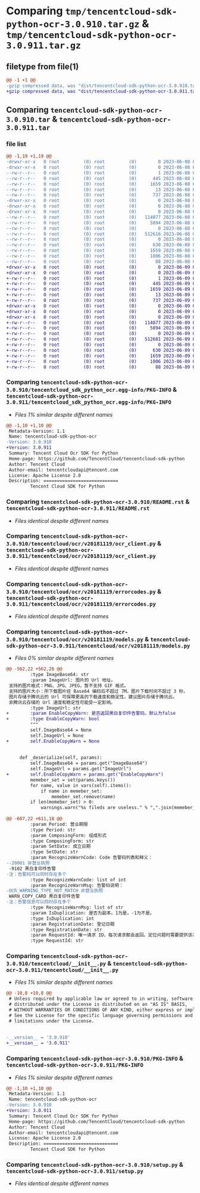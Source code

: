 # Comparing `tmp/tencentcloud-sdk-python-ocr-3.0.910.tar.gz` & `tmp/tencentcloud-sdk-python-ocr-3.0.911.tar.gz`

## filetype from file(1)

```diff
@@ -1 +1 @@
-gzip compressed data, was "dist/tencentcloud-sdk-python-ocr-3.0.910.tar", last modified: Thu Jun  8 09:16:32 2023, max compression
+gzip compressed data, was "dist/tencentcloud-sdk-python-ocr-3.0.911.tar", last modified: Fri Jun  9 02:24:12 2023, max compression
```

## Comparing `tencentcloud-sdk-python-ocr-3.0.910.tar` & `tencentcloud-sdk-python-ocr-3.0.911.tar`

### file list

```diff
@@ -1,19 +1,19 @@
-drwxr-xr-x   0 root         (0) root         (0)        0 2023-06-08 09:16:32.000000 tencentcloud-sdk-python-ocr-3.0.910/
-drwxr-xr-x   0 root         (0) root         (0)        0 2023-06-08 09:16:32.000000 tencentcloud-sdk-python-ocr-3.0.910/tencentcloud_sdk_python_ocr.egg-info/
--rw-r--r--   0 root         (0) root         (0)        1 2023-06-08 09:16:32.000000 tencentcloud-sdk-python-ocr-3.0.910/tencentcloud_sdk_python_ocr.egg-info/dependency_links.txt
--rw-r--r--   0 root         (0) root         (0)      445 2023-06-08 09:16:32.000000 tencentcloud-sdk-python-ocr-3.0.910/tencentcloud_sdk_python_ocr.egg-info/SOURCES.txt
--rw-r--r--   0 root         (0) root         (0)     1659 2023-06-08 09:16:32.000000 tencentcloud-sdk-python-ocr-3.0.910/tencentcloud_sdk_python_ocr.egg-info/PKG-INFO
--rw-r--r--   0 root         (0) root         (0)       13 2023-06-08 09:16:32.000000 tencentcloud-sdk-python-ocr-3.0.910/tencentcloud_sdk_python_ocr.egg-info/top_level.txt
--rw-r--r--   0 root         (0) root         (0)      737 2023-06-08 09:16:32.000000 tencentcloud-sdk-python-ocr-3.0.910/README.rst
-drwxr-xr-x   0 root         (0) root         (0)        0 2023-06-08 09:16:32.000000 tencentcloud-sdk-python-ocr-3.0.910/tencentcloud/
-drwxr-xr-x   0 root         (0) root         (0)        0 2023-06-08 09:16:32.000000 tencentcloud-sdk-python-ocr-3.0.910/tencentcloud/ocr/
-drwxr-xr-x   0 root         (0) root         (0)        0 2023-06-08 09:16:32.000000 tencentcloud-sdk-python-ocr-3.0.910/tencentcloud/ocr/v20181119/
--rw-r--r--   0 root         (0) root         (0)   114877 2023-06-08 09:16:32.000000 tencentcloud-sdk-python-ocr-3.0.910/tencentcloud/ocr/v20181119/ocr_client.py
--rw-r--r--   0 root         (0) root         (0)     5894 2023-06-08 09:16:32.000000 tencentcloud-sdk-python-ocr-3.0.910/tencentcloud/ocr/v20181119/errorcodes.py
--rw-r--r--   0 root         (0) root         (0)        0 2023-06-08 09:16:32.000000 tencentcloud-sdk-python-ocr-3.0.910/tencentcloud/ocr/v20181119/__init__.py
--rw-r--r--   0 root         (0) root         (0)   512616 2023-06-08 09:16:32.000000 tencentcloud-sdk-python-ocr-3.0.910/tencentcloud/ocr/v20181119/models.py
--rw-r--r--   0 root         (0) root         (0)        0 2023-06-08 09:16:32.000000 tencentcloud-sdk-python-ocr-3.0.910/tencentcloud/ocr/__init__.py
--rw-r--r--   0 root         (0) root         (0)      630 2023-06-08 09:16:32.000000 tencentcloud-sdk-python-ocr-3.0.910/tencentcloud/__init__.py
--rw-r--r--   0 root         (0) root         (0)     1659 2023-06-08 09:16:32.000000 tencentcloud-sdk-python-ocr-3.0.910/PKG-INFO
--rw-r--r--   0 root         (0) root         (0)     1006 2023-06-08 09:16:32.000000 tencentcloud-sdk-python-ocr-3.0.910/setup.py
--rw-r--r--   0 root         (0) root         (0)       88 2023-06-08 09:16:32.000000 tencentcloud-sdk-python-ocr-3.0.910/setup.cfg
+drwxr-xr-x   0 root         (0) root         (0)        0 2023-06-09 02:24:12.000000 tencentcloud-sdk-python-ocr-3.0.911/
+drwxr-xr-x   0 root         (0) root         (0)        0 2023-06-09 02:24:12.000000 tencentcloud-sdk-python-ocr-3.0.911/tencentcloud_sdk_python_ocr.egg-info/
+-rw-r--r--   0 root         (0) root         (0)        1 2023-06-09 02:24:12.000000 tencentcloud-sdk-python-ocr-3.0.911/tencentcloud_sdk_python_ocr.egg-info/dependency_links.txt
+-rw-r--r--   0 root         (0) root         (0)      445 2023-06-09 02:24:12.000000 tencentcloud-sdk-python-ocr-3.0.911/tencentcloud_sdk_python_ocr.egg-info/SOURCES.txt
+-rw-r--r--   0 root         (0) root         (0)     1659 2023-06-09 02:24:12.000000 tencentcloud-sdk-python-ocr-3.0.911/tencentcloud_sdk_python_ocr.egg-info/PKG-INFO
+-rw-r--r--   0 root         (0) root         (0)       13 2023-06-09 02:24:12.000000 tencentcloud-sdk-python-ocr-3.0.911/tencentcloud_sdk_python_ocr.egg-info/top_level.txt
+-rw-r--r--   0 root         (0) root         (0)      737 2023-06-09 02:24:12.000000 tencentcloud-sdk-python-ocr-3.0.911/README.rst
+drwxr-xr-x   0 root         (0) root         (0)        0 2023-06-09 02:24:12.000000 tencentcloud-sdk-python-ocr-3.0.911/tencentcloud/
+drwxr-xr-x   0 root         (0) root         (0)        0 2023-06-09 02:24:12.000000 tencentcloud-sdk-python-ocr-3.0.911/tencentcloud/ocr/
+drwxr-xr-x   0 root         (0) root         (0)        0 2023-06-09 02:24:12.000000 tencentcloud-sdk-python-ocr-3.0.911/tencentcloud/ocr/v20181119/
+-rw-r--r--   0 root         (0) root         (0)   114877 2023-06-09 02:24:12.000000 tencentcloud-sdk-python-ocr-3.0.911/tencentcloud/ocr/v20181119/ocr_client.py
+-rw-r--r--   0 root         (0) root         (0)     5894 2023-06-09 02:24:12.000000 tencentcloud-sdk-python-ocr-3.0.911/tencentcloud/ocr/v20181119/errorcodes.py
+-rw-r--r--   0 root         (0) root         (0)        0 2023-06-09 02:24:12.000000 tencentcloud-sdk-python-ocr-3.0.911/tencentcloud/ocr/v20181119/__init__.py
+-rw-r--r--   0 root         (0) root         (0)   512681 2023-06-09 02:24:12.000000 tencentcloud-sdk-python-ocr-3.0.911/tencentcloud/ocr/v20181119/models.py
+-rw-r--r--   0 root         (0) root         (0)        0 2023-06-09 02:24:12.000000 tencentcloud-sdk-python-ocr-3.0.911/tencentcloud/ocr/__init__.py
+-rw-r--r--   0 root         (0) root         (0)      630 2023-06-09 02:24:12.000000 tencentcloud-sdk-python-ocr-3.0.911/tencentcloud/__init__.py
+-rw-r--r--   0 root         (0) root         (0)     1659 2023-06-09 02:24:12.000000 tencentcloud-sdk-python-ocr-3.0.911/PKG-INFO
+-rw-r--r--   0 root         (0) root         (0)     1006 2023-06-09 02:24:12.000000 tencentcloud-sdk-python-ocr-3.0.911/setup.py
+-rw-r--r--   0 root         (0) root         (0)       88 2023-06-09 02:24:12.000000 tencentcloud-sdk-python-ocr-3.0.911/setup.cfg
```

### Comparing `tencentcloud-sdk-python-ocr-3.0.910/tencentcloud_sdk_python_ocr.egg-info/PKG-INFO` & `tencentcloud-sdk-python-ocr-3.0.911/tencentcloud_sdk_python_ocr.egg-info/PKG-INFO`

 * *Files 1% similar despite different names*

```diff
@@ -1,10 +1,10 @@
 Metadata-Version: 1.1
 Name: tencentcloud-sdk-python-ocr
-Version: 3.0.910
+Version: 3.0.911
 Summary: Tencent Cloud Ocr SDK for Python
 Home-page: https://github.com/TencentCloud/tencentcloud-sdk-python
 Author: Tencent Cloud
 Author-email: tencentcloudapi@tencent.com
 License: Apache License 2.0
 Description: ============================
         Tencent Cloud SDK for Python
```

### Comparing `tencentcloud-sdk-python-ocr-3.0.910/README.rst` & `tencentcloud-sdk-python-ocr-3.0.911/README.rst`

 * *Files identical despite different names*

### Comparing `tencentcloud-sdk-python-ocr-3.0.910/tencentcloud/ocr/v20181119/ocr_client.py` & `tencentcloud-sdk-python-ocr-3.0.911/tencentcloud/ocr/v20181119/ocr_client.py`

 * *Files identical despite different names*

### Comparing `tencentcloud-sdk-python-ocr-3.0.910/tencentcloud/ocr/v20181119/errorcodes.py` & `tencentcloud-sdk-python-ocr-3.0.911/tencentcloud/ocr/v20181119/errorcodes.py`

 * *Files identical despite different names*

### Comparing `tencentcloud-sdk-python-ocr-3.0.910/tencentcloud/ocr/v20181119/models.py` & `tencentcloud-sdk-python-ocr-3.0.911/tencentcloud/ocr/v20181119/models.py`

 * *Files 0% similar despite different names*

```diff
@@ -562,22 +562,26 @@
         :type ImageBase64: str
         :param ImageUrl: 图片的 Url 地址。
 支持的图片格式：PNG、JPG、JPEG，暂不支持 GIF 格式。
 支持的图片大小：所下载图片经 Base64 编码后不超过 7M。图片下载时间不超过 3 秒。
 图片存储于腾讯云的 Url 可保障更高的下载速度和稳定性，建议图片存储于腾讯云。
 非腾讯云存储的 Url 速度和稳定性可能受一定影响。
         :type ImageUrl: str
+        :param EnableCopyWarn: 是否返回黑白复印件告警码，默认为false
+        :type EnableCopyWarn: bool
         """
         self.ImageBase64 = None
         self.ImageUrl = None
+        self.EnableCopyWarn = None
 
 
     def _deserialize(self, params):
         self.ImageBase64 = params.get("ImageBase64")
         self.ImageUrl = params.get("ImageUrl")
+        self.EnableCopyWarn = params.get("EnableCopyWarn")
         memeber_set = set(params.keys())
         for name, value in vars(self).items():
             if name in memeber_set:
                 memeber_set.remove(name)
         if len(memeber_set) > 0:
             warnings.warn("%s fileds are useless." % ",".join(memeber_set))
         
@@ -607,22 +611,18 @@
         :param Period: 营业期限
         :type Period: str
         :param ComposingForm: 组成形式
         :type ComposingForm: str
         :param SetDate: 成立日期
         :type SetDate: str
         :param RecognizeWarnCode: Code 告警码列表和释义：
--20001 非营业执照
 -9102 黑白复印件告警
-注：告警码可以同时存在多个
         :type RecognizeWarnCode: list of int
         :param RecognizeWarnMsg: 告警码说明：
-OCR_WARNING_TYPE_NOT_MATCH 非营业执照
 WARN_COPY_CARD 黑白复印件告警
-注：告警信息可以同时存在多个
         :type RecognizeWarnMsg: list of str
         :param IsDuplication: 是否为副本。1为是，-1为不是。
         :type IsDuplication: int
         :param RegistrationDate: 登记日期
         :type RegistrationDate: str
         :param RequestId: 唯一请求 ID，每次请求都会返回。定位问题时需要提供该次请求的 RequestId。
         :type RequestId: str
```

### Comparing `tencentcloud-sdk-python-ocr-3.0.910/tencentcloud/__init__.py` & `tencentcloud-sdk-python-ocr-3.0.911/tencentcloud/__init__.py`

 * *Files 1% similar despite different names*

```diff
@@ -10,8 +10,8 @@
 # Unless required by applicable law or agreed to in writing, software
 # distributed under the License is distributed on an "AS IS" BASIS,
 # WITHOUT WARRANTIES OR CONDITIONS OF ANY KIND, either express or implied.
 # See the License for the specific language governing permissions and
 # limitations under the License.
 
 
-__version__ = '3.0.910'
+__version__ = '3.0.911'
```

### Comparing `tencentcloud-sdk-python-ocr-3.0.910/PKG-INFO` & `tencentcloud-sdk-python-ocr-3.0.911/PKG-INFO`

 * *Files 1% similar despite different names*

```diff
@@ -1,10 +1,10 @@
 Metadata-Version: 1.1
 Name: tencentcloud-sdk-python-ocr
-Version: 3.0.910
+Version: 3.0.911
 Summary: Tencent Cloud Ocr SDK for Python
 Home-page: https://github.com/TencentCloud/tencentcloud-sdk-python
 Author: Tencent Cloud
 Author-email: tencentcloudapi@tencent.com
 License: Apache License 2.0
 Description: ============================
         Tencent Cloud SDK for Python
```

### Comparing `tencentcloud-sdk-python-ocr-3.0.910/setup.py` & `tencentcloud-sdk-python-ocr-3.0.911/setup.py`

 * *Files identical despite different names*

